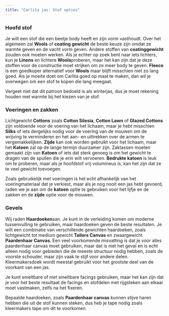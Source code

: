 ```yaml
---
title: "Carlita jas: Stof opties"
---
```


### Hoofd stof

Je wilt een stof die een beetje body heeft en zijn vorm vasthoudt. Over het algemeen zal **Wools** of **coating gewicht** de beste keuze zijn omdat ze warmte geven en de vacht vorm geven. Andere stoffen van **coatinggewicht** zouden ook moeten werken. Als je echter op zoek bent naar iets lichters, kun je **Linens** en lichtere **Wools**proberen, maar het kan zijn dat je deze stoffen voor de constructie moet strijken om ze meer body te geven. **Fleece** is een goedkoper alternatief voor **Wools** maar blijft misschien niet zo lang goed. Als je moeite doet om Carlita goed op maat te maken, dan wil je overwegen om een stof te kopen die lang meegaat.

<Note>

Vergeet niet dat dit patroon bedoeld is als winterjas, dus je moet rekening houden met warmte bij het kiezen van je stof.

</Note>

### Voeringen en zakken

Lichtgewicht **Cottons** zoals **Cotton Silesia**, **Cotton Lawn** of **Glazed Cottons** zijn voldoende voor de voering van het lichaam, maar je hebt misschien **Silks** of iets dergelijks nodig voor de voering van de mouwen om de wrijving te verminderen en het aan- en uittrekken over de armen te vergemakkelijken. **Zijde** kan ook worden gebruikt voor het lichaam, maar het **Katoen** zal op de lange termijn duurzamer zijn. Zaktassen moeten gemaakt zijn van **Katoen** of iets dat sterk genoeg is om het gewicht te dragen van de spullen die je erin wilt vervoeren. **Bedrukte katoen** is leuk om te proberen, maar als je hoofdstof vrij volumineus is, kan het zijn dat ze te veel gewicht toevoegen.

<Tip>

Zoals gebruikelijk met voeringen is het echt afhankelijk van het voeringmateriaal dat je verkiest, maar als je nog nooit een jas hebt gevoerd, raden we je aan om de **katoen** optie te gebruiken voor het lijfje en de zakken en de **zijde** optie voor de mouwen.

</Tip>

### Gevels

Wij raden **Haardoeken**aan. Je kunt in de verleiding komen om moderne tussenvulling te gebruiken, maar haardoeken geven de beste resultaten. Je wilt een combinatie van verschillende gewichten haardoeken, zoals lichtgewicht tot medium gewicht **Tailors Canvas** en zwaargewicht **Paardenhaar Canvas**. Een veel voorkomende misvatting is dat je voor alles paardenhaar canvas moet gebruiken, maar dat is niet het geval en is echt alleen nodig voor gebieden die de meeste structuur nodig hebben, zoals de voorste schouder, maar zijn vaak te stijf voor andere delen. Kleermakersdoek wordt meestal gebruikt voor het grootste deel van de voorkant van een jas.

<Tip>

Je kunt smeltbare of niet smeltbare facings gebruiken, maar het kan zijn dat je voor het beste resultaat de facings en stofdelen met rijgsteken aan elkaar moet vastmaken, zelfs na het fixeren.

</Tip>

<Note>

Bepaalde haardoeken, zoals **Paardenhaar canvas** kunnen stijve haren hebben die uit de stof kunnen steken, dus heb je tape nodig zoals kleermakers tape om dit te voorkomen.

</Note>
